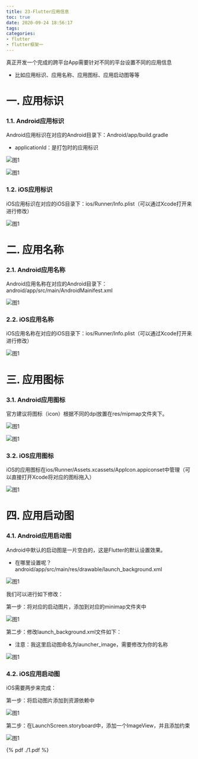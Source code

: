 ```yaml
---
title: 23-Flutter应用信息
toc: true
date: 2020-09-24 18:56:17
tags:
categories:
- flutter
- flutter框架一
---
```



真正开发一个完成的跨平台App需要针对不同的平台设置不同的应用信息

 - 比如应用标识、应用名称、应用图标、应用启动图等等

# 一. 应用标识

### 1.1. Android应用标识

Android应用标识在对应的Android目录下：Android/app/build.gradle

 - applicationId：是打包时的应用标识

![图1](23-Flutter应用信息/23_001.png)

![图1](23-Flutter应用信息/23_002.png)

### 1.2. iOS应用标识

iOS应用标识在对应的iOS目录下：ios/Runner/Info.plist（可以通过Xcode打开来进行修改）

![图1](23-Flutter应用信息/23_003.png)

# 二. 应用名称

### 2.1. Android应用名称

Android应用名称在对应的Android目录下：android/app/src/main/AndroidMainifest.xml

![图1](23-Flutter应用信息/23_004.png)

### 2.2. iOS应用名称

iOS应用名称在对应的iOS目录下：ios/Runner/Info.plist（可以通过Xcode打开来进行修改）

![图1](23-Flutter应用信息/23_005.png)


# 三. 应用图标

### 3.1. Android应用图标

官方建议将图标（icon）根据不同的dpi放置在res/mipmap文件夹下。

![图1](23-Flutter应用信息/23_006.png)

![图1](23-Flutter应用信息/23_007.png)

### 3.2. iOS应用图标

iOS的应用图标在ios/Runner/Assets.xcassets/AppIcon.appiconset中管理（可以直接打开Xcode将对应的图标拖入）

![图1](23-Flutter应用信息/23_008.png)

# 四. 应用启动图

### 4.1. Android应用启动图
Android中默认的启动图是一片空白的，这是Flutter的默认设置效果。

 - 在哪里设置呢？android/app/src/main/res/drawable/launch_background.xml

![图1](23-Flutter应用信息/23_009.png)


我们可以进行如下修改：

第一步：将对应的启动图片，添加到对应的minimap文件夹中

![图1](23-Flutter应用信息/23_010.png)

第二步：修改launch_background.xml文件如下：

 - 注意：我这里启动图命名为launcher_image，需要修改为你的名称

![图1](23-Flutter应用信息/23_011.png)


### 4.2. iOS应用启动图

iOS需要两步来完成：

第一步：将启动图片添加到资源依赖中

![图1](23-Flutter应用信息/23_012.png)

第二步：在LaunchScreen.storyboard中，添加一个ImageView，并且添加约束

![图1](23-Flutter应用信息/23_013.png)



{% pdf ./1.pdf %}